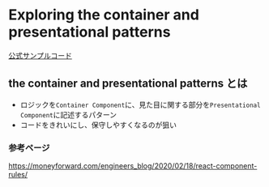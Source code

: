 # Exploring the container and presentational patterns

[公式サンプルコード](https://github.com/PacktPublishing/React-17-Design-Patterns-and-Best-Practices-Third-Edition/tree/main/Chapter04/geolocation)

## the container and presentational patterns とは

- ロジックを`Container Component`に、見た目に関する部分を`Presentational Component`に記述するパターン
- コードをきれいにし、保守しやすくなるのが狙い

### 参考ページ

https://moneyforward.com/engineers_blog/2020/02/18/react-component-rules/
